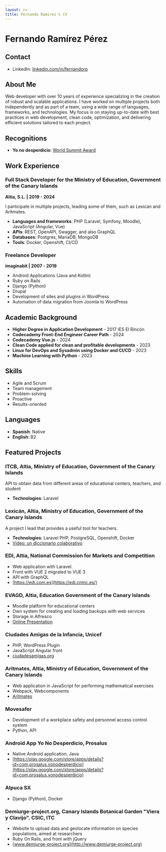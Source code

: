 ```yaml
---
layout: cv
title: Fernando Ramirez's CV
---
```

# Fernando Ramírez Pérez

## Contact
- LinkedIn: [linkedin.com/in/fernandorp](https://www.linkedin.com/in/fernandorp)

## About Me

Web developer with over 10 years of experience specializing in the creation of robust and scalable applications. I have worked on multiple projects both independently and as part of a team, using a wide range of languages, frameworks, and technologies. My focus is on staying up-to-date with best practices in web development, clean code, optimization, and delivering efficient solutions tailored to each project.

## Recognitions

- **Yo no desperdicio**: [World Summit Award](https://wsa-global.org/winner/yonodesperdicio-org/)

## Work Experience

### Full Stack Developer for the Ministry of Education, Government of the Canary Islands
**Altia, S.L. | 2019 - 2024**

I participate in multiple projects, leading some of them, such as Lexicán and Aritmates.

- **Languages and frameworks**: PHP (Laravel, Symfony, Moodle), JavaScript (Angular, Vue)
- **APIs**: REST, OpenAPI, Swagger, and also GraphQL
- **Databases**: Postgres, MariaDB, MongoDB
- **Tools**: Docker, Openshift, CI/CD

### Freelance Developer
**imaginabit | 2007 - 2019**

- Android Applications (Java and Kotlin)
- Ruby on Rails
- Django (Python)
- Drupal
- Development of sites and plugins in WordPress
- Automation of data migration from Joomla to WordPress

## Academic Background

- **Higher Degree in Application Development** - 2017
  IES El Rincón
- **Codecademy Front-End Engineer Career Path** - 2024
- **Codecademy Vue.js** - 2024
- **Clean Code applied for clean and profitable developments** - 2023
- **Linux for DevOps and Sysadmin using Docker and CI/CD** - 2023
- **Machine Learning with Python** - 2023

## Skills

- Agile and Scrum
- Team management
- Problem-solving
- Proactive
- Results-oriented

## Languages

- **Spanish**: Native
- **English**: B2

## Featured Projects

### ITCB, Altia, Ministry of Education, Government of the Canary Islands

API to obtain data from different areas of educational centers, teachers, and student

- **Technologies**: Laravel

### Lexicán, Altia, Ministry of Education, Government of the Canary Islands

A project I lead that provides a useful tool for teachers.

- **Technologies**: Laravel PHP, PostgreSQL, Openshift, Docker
- [Video: un diccionario colaborativo](https://www3.gobiernodecanarias.org/medusa/mediateca/ecoescuela/?attachment_id=6172)

### EDI, Altia, National Commission for Markets and Competition

- Web application with Laravel.
- Front with VUE 2 migrated to VUE 3
- API with GraphQL
- [https://edi.com.es](https://edi.cnmc.es/)

### EVAGD, Altia, Education Government of the Canary Islands

- Moodle platform for educational centers
- Own system for creating and loading backups with web services
- Storage in Alfresco
- [Online Presentation](https://www3.gobiernodecanarias.org/medusa/mediateca/evagd/?attachment_id=729)

### Ciudades Amigas de la Infancia, Unicef

- PHP, WordPress Plugin
- JavaScript Angular front
- [ciudadesamigas.org](https://ciudadesamigas.org)

### Aritmates, Altia, Ministry of Education, Government of the Canary Islands

- Web application in JavaScript for performing mathematical exercises
- Webpack, Webcomponents
- [Aritmates](https://www3.gobiernodecanarias.org/medusa/apps/aritmates/)

### Movesafer

- Development of a workplace safety and personnel access control system
- Python, API

### Android App Yo No Desperdicio, Prosalus

- Native Android application, Java
- [https://play.google.com/store/apps/details?id=com.prosalus.yonodesperdicio](https://play.google.com/store/apps/details?id=com.prosalus.yonodesperdicio)

### Alpuca SX

- Django (Python), Docker

### Demiurge-project.org, Canary Islands Botanical Garden "Viera y Clavijo". CSIC, ITC

- Website to upload data and geolocate information on species populations, aimed at researchers
- Ruby On Rails, and front with jQuery
- [www.demiurge-project.org](http://www.demiurge-project.org)



<!-- ### Footer

Last updated: November 2024 -->


